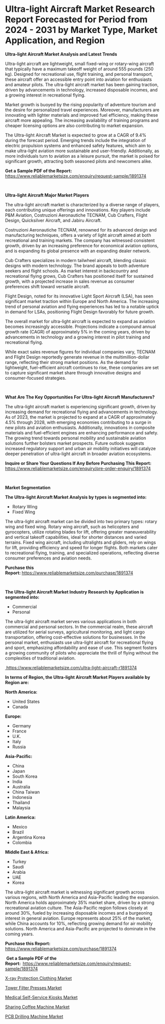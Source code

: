 <p><h1>Ultra-light Aircraft Market Research Report Forecasted for Period from 2024 -  2031 by Market Type, Market Application, and Region</h1></p><p><strong>Ultra-light Aircraft Market Analysis and Latest Trends</strong></p>
<p><p>Ultra-light aircraft are lightweight, small fixed-wing or rotary-wing aircraft that typically have a maximum takeoff weight of around 555 pounds (250 kg). Designed for recreational use, flight training, and personal transport, these aircraft offer an accessible entry point into aviation for enthusiasts and amateur pilots. The ultra-light aircraft market has been gaining traction, driven by advancements in technology, increased disposable incomes, and a growing interest in recreational flying.</p><p>Market growth is buoyed by the rising popularity of adventure tourism and the desire for personalized travel experiences. Moreover, manufacturers are innovating with lighter materials and improved fuel efficiency, making these aircraft more appealing. The increasing availability of training programs and cheaper licensing options are also contributing to market expansion.</p><p>The Ultra-light Aircraft Market is expected to grow at a CAGR of 9.4% during the forecast period. Emerging trends include the integration of electric propulsion systems and enhanced safety features, which aim to make ultra-light aviation more sustainable and user-friendly. Additionally, as more individuals turn to aviation as a leisure pursuit, the market is poised for significant growth, attracting both seasoned pilots and newcomers alike.</p></p>
<p><strong>Get a Sample PDF of the Report:&nbsp;</strong> <a href="https://www.reliablemarketsize.com/enquiry/request-sample/1891374?utm_campaign=1779&utm_medium=2&utm_source=Github&utm_content=ia&utm_term=24102024&utm_id=ultra-light-aircraft">https://www.reliablemarketsize.com/enquiry/request-sample/1891374</a></p>
<p>&nbsp;</p>
<p><strong>Ultra-light Aircraft Major Market Players</strong></p>
<p><p>The ultra-light aircraft market is characterized by a diverse range of players, each contributing unique offerings and innovations. Key players include P&M Aviation, Costruzioni Aeronautiche TECNAM, Cub Crafters, Flight Design, Quicksilver Aircraft, and Jabiru Aircraft.</p><p>Costruzioni Aeronautiche TECNAM, renowned for its advanced design and manufacturing techniques, offers a variety of light aircraft aimed at both recreational and training markets. The company has witnessed consistent growth, driven by an increasing preference for economical aviation options, and is expanding its global presence with an expanding dealer network.</p><p>Cub Crafters specializes in modern tailwheel aircraft, blending classic designs with modern technology. The brand appeals to both adventure seekers and flight schools. As market interest in backcountry and recreational flying grows, Cub Crafters has positioned itself for sustained growth, with a projected increase in sales revenue as consumer preferences shift toward versatile aircraft.</p><p>Flight Design, noted for its innovative Light Sport Aircraft (LSA), has seen significant market traction within Europe and North America. The increasing trend of personal aviation and flying experiences has led to a notable uptick in demand for LSAs, positioning Flight Design favorably for future growth.</p><p>The overall market for ultra-light aircraft is expected to expand as aviation becomes increasingly accessible. Projections indicate a compound annual growth rate (CAGR) of approximately 5% in the coming years, driven by advancements in technology and a growing interest in pilot training and recreational flying.</p><p>While exact sales revenue figures for individual companies vary, TECNAM and Flight Design reportedly generate revenue in the multimillion-dollar range, reflecting their strong market positions. As the demand for lightweight, fuel-efficient aircraft continues to rise, these companies are set to capture significant market share through innovative designs and consumer-focused strategies.</p></p>
<p>&nbsp;</p>
<p><strong>What Are The Key Opportunities For Ultra-light Aircraft Manufacturers?</strong></p>
<p><p>The ultra-light aircraft market is experiencing significant growth, driven by increasing demand for recreational flying and advancements in technology. As of 2023, the market is projected to expand at a CAGR of approximately 4.5% through 2028, with emerging economies contributing to a surge in new pilots and aviation enthusiasts. Additionally, innovations in composite materials and fuel-efficient engines are enhancing performance and safety. The growing trend towards personal mobility and sustainable aviation solutions further bolsters market prospects. Future outlook suggests increased regulatory support and urban air mobility initiatives will catalyze deeper penetration of ultra-light aircraft in broader aviation ecosystems.</p></p>
<p><strong>Inquire or Share Your Questions If Any Before Purchasing This Report:</strong> <a href="https://www.reliablemarketsize.com/enquiry/pre-order-enquiry/1891374?utm_campaign=1779&utm_medium=2&utm_source=Github&utm_content=ia&utm_term=24102024&utm_id=ultra-light-aircraft">https://www.reliablemarketsize.com/enquiry/pre-order-enquiry/1891374</a></p>
<p>&nbsp;</p>
<p><strong>Market Segmentation</strong></p>
<p><strong>The Ultra-light Aircraft Market Analysis by types is segmented into:</strong></p>
<p><ul><li>Rotary Wing</li><li>Fixed Wing</li></ul></p>
<p><p>The ultra-light aircraft market can be divided into two primary types: rotary wing and fixed wing. Rotary wing aircraft, such as helicopters and gyrocopters, utilize rotating blades for lift, offering greater maneuverability and vertical takeoff capabilities, ideal for shorter distances and varied terrains. Fixed wing aircraft, including ultralights and gliders, rely on wings for lift, providing efficiency and speed for longer flights. Both markets cater to recreational flying, training, and specialized operations, reflecting diverse consumer preferences and aviation needs.</p></p>
<p><strong>Purchase this Report:&nbsp;</strong><a href="https://www.reliablemarketsize.com/purchase/1891374?utm_campaign=1779&utm_medium=2&utm_source=Github&utm_content=ia&utm_term=24102024&utm_id=ultra-light-aircraft">https://www.reliablemarketsize.com/purchase/1891374</a></p>
<p>&nbsp;</p>
<p><strong>The Ultra-light Aircraft Market Industry Research by Application is segmented into:</strong></p>
<p><ul><li>Commercial</li><li>Personal</li></ul></p>
<p><p>The ultra-light aircraft market serves various applications in both commercial and personal sectors. In the commercial realm, these aircraft are utilized for aerial surveys, agricultural monitoring, and light cargo transportation, offering cost-effective solutions for businesses. In the personal market, enthusiasts use ultra-light aircraft for recreational flying and sport, emphasizing affordability and ease of use. This segment fosters a growing community of pilots who appreciate the thrill of flying without the complexities of traditional aviation.</p></p>
<p><a href="https://www.reliablemarketsize.com/ultra-light-aircraft-r1891374?utm_campaign=1779&utm_medium=2&utm_source=Github&utm_content=ia&utm_term=24102024&utm_id=ultra-light-aircraft">&nbsp;https://www.reliablemarketsize.com/ultra-light-aircraft-r1891374</a></p>
<p><strong>In terms of Region, the Ultra-light Aircraft Market Players available by Region are:</strong></p>
<p>
    <p> <strong> North America: </strong>
        <ul>
            <li>United States</li>
            <li>Canada</li>
        </ul>
        </p> 
    <p> <strong> Europe: </strong>
        <ul>
            <li>Germany</li>
            <li>France</li>
            <li>U.K.</li>
            <li>Italy</li>
            <li>Russia</li>
        </ul>
        </p> 
    <p> <strong> Asia-Pacific: </strong>
        <ul>
            <li>China</li>
            <li>Japan</li>
            <li>South Korea</li>
            <li>India</li>
            <li>Australia</li>
            <li>China Taiwan</li>
            <li>Indonesia</li>
            <li>Thailand</li>
            <li>Malaysia</li>
        </ul>
        </p> 
    <p> <strong> Latin America: </strong>
        <ul>
            <li>Mexico</li>
            <li>Brazil</li>
            <li>Argentina Korea</li>
            <li>Colombia</li>
        </ul>
        </p> 
    <p> <strong> Middle East & Africa: </strong>
        <ul>
            <li>Turkey</li>
            <li>Saudi</li>
            <li>Arabia</li>
            <li>UAE</li>
            <li>Korea</li>
        </ul>
    </p>
    </p>
<p><p>The ultra-light aircraft market is witnessing significant growth across various regions, with North America and Asia-Pacific leading the expansion. North America holds approximately 35% market share, driven by a strong recreational aviation culture. The Asia-Pacific region follows closely at around 30%, fueled by increasing disposable incomes and a burgeoning interest in general aviation. Europe represents about 25% of the market, while China accounts for 10%, reflecting growing demand for air mobility solutions. North America and Asia-Pacific are projected to dominate in the coming years.</p></p>
<p><strong>Purchase this Report: </strong><a href="https://www.reliablemarketsize.com/purchase/1891374?utm_campaign=1779&utm_medium=2&utm_source=Github&utm_content=ia&utm_term=24102024&utm_id=ultra-light-aircraft">https://www.reliablemarketsize.com/purchase/1891374</a></p>
<p>&nbsp;<strong>Get a Sample PDF of the Report:&nbsp;&nbsp;</strong><a href="https://www.reliablemarketsize.com/enquiry/request-sample/1891374?utm_campaign=1779&utm_medium=2&utm_source=Github&utm_content=ia&utm_term=24102024&utm_id=ultra-light-aircraft">https://www.reliablemarketsize.com/enquiry/request-sample/1891374</a></p>
<p><strong></strong></p>
<p><p><a href="https://www.linkedin.com/pulse/x-ray-protection-clothing-market-ecosystem-competitive-landscape-ctotf?utm_campaign=1779&utm_medium=2&utm_source=Github&utm_content=ia&utm_term=24102024&utm_id=ultra-light-aircraft">X-ray Protection Clothing Market</a></p><p><a href="https://www.linkedin.com/pulse/tower-filter-presses-market-segmentation-geographical-y3p7e?utm_campaign=1779&utm_medium=2&utm_source=Github&utm_content=ia&utm_term=24102024&utm_id=ultra-light-aircraft">Tower Filter Presses Market</a></p><p><a href="https://www.linkedin.com/pulse/medical-self-service-kiosks-market-analysis-report-global-insights-13y9f?utm_campaign=1779&utm_medium=2&utm_source=Github&utm_content=ia&utm_term=24102024&utm_id=ultra-light-aircraft">Medical Self-Service Kiosks Market</a></p><p><a href="https://www.linkedin.com/pulse/sharing-coffee-machine-market-global-insights-sales-trends-ltaef?utm_campaign=1779&utm_medium=2&utm_source=Github&utm_content=ia&utm_term=24102024&utm_id=ultra-light-aircraft">Sharing Coffee Machine Market</a></p><p><a href="https://issuu.com/reportprime-2/docs/pcb-drilling-machine-market-size-20_f59cb0493648d1?utm_campaign=1779&utm_medium=2&utm_source=Github&utm_content=ia&utm_term=24102024&utm_id=ultra-light-aircraft">PCB Drilling Machine Market</a></p></p>